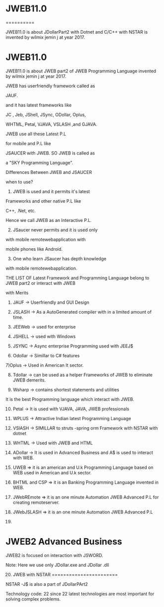# JWEB11.0
==========

JWEB11.0   is  about   JDollarPart2  with  Dotnet  and  C/C++ with   NSTAR  is  invented  by  wilmix  jemin  j at year  2017.


JWEB11.0
=========

JWEB11.0 is about JWEB part2 of JWEB Programming Language invented by wilmix jemin j at year 2017.

JWEB has userfriendly framework called as

JAUF.

and it has latest frameworks like

JC , Jeb, JShell, JSync, ODollar, Oplus,

WHTML, Petal, VJAVA, VSLASH ,and GJAVA.

JWEB use all these Latest P.L

for mobile and P.L like

JSAUCER with JWEB. SO JWEB is called as

a "SKY Programming Language".

Differences Between JWEB and JSAUCER

when to use?

1) JWEB is used and it permits it's latest

Frameworks and other native P.L like

C++, .Net, etc.

Hence we call JWEB as an Interactive P.L.

2) JSaucer never permits and it is used only

with mobile remotewebapplication with

mobile phones like Android.

3) One who learn JSaucer has depth knowledge

with mobile remotewebapplication.

THE LIST OF Latest Framework and Programming Language belong to JWEB part2 or interact with JWEB

with Merits

1) JAUF -> Userfriendly and GUI Design

2) JSLASH -> As a AutoGenerated compiler with in a limited amount of time.

3) JEEWeb -> used for enterprise

4) JSHELL -> used with Windows

5) JSYNC -> Async enterprise Programming used with JEEJ$

6) Odollar -> Simillar to C# features

7)Oplus -> Used in American It sector.

8) Tdollar -> can be used as a helper Frameworks of JWEB to eliminate JWEB demerits.

9) Wsharp -> contains shortest statements and utilities

It is the best Programming language which interact with JWEB.

10) Petal -> It is used with VJAVA, JAVA, JWEB professionals

11) WPLUS -> Attractive Indian latest Programming Language

12) VSlASH -> SIMILLAR to struts -spring orm Framework with  NSTAR  with  dotnet

13) WHTML -> Used with JWEB and HTML

14) ADollar -> It is used in Advanced Business and A$ is used to interact with WEB.

15) UWEB => it is an american and U.k Programming Language based on WEB used in American and U.k sector.

16) BHTML and CSP => it is an Banking Programming Language invented in WEB.

17) JWebREmote => it is an one minute Automation JWEB Advanced P.L for creating remoteserver.

18) JWebJSLASH => it is an one minute Automation JWEB Advanced P.L

19) 
  JWEB2  Advanced Business
=================================
JWEB2  is focused  on  interaction  with JSWORD.

Note: Here  we use  only   JDollar.exe  and JDollar .dll 


20)  JWEB  with  NSTAR
=======================

NSTAR -J$  is  also  a part  of  JDollarPArt2



Technology code: 22  since 22 latest  technologies  are  most  important
for  solving  complex  problems.
